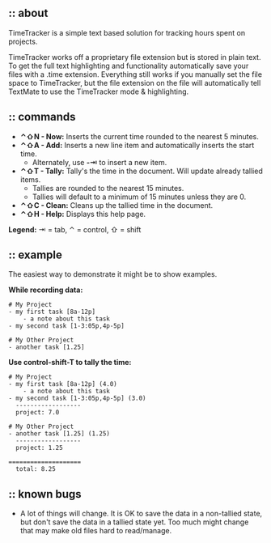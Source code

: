 ## :: about

TimeTracker is a simple text based solution for tracking hours spent on projects.

TimeTracker works off a proprietary file extension but is stored in plain text. To get the full text highlighting and functionality automatically save your files with a .time extension. Everything still works if you manually set the file space to TimeTracker, but the file extension on the file will automatically tell TextMate to use the TimeTracker mode & highlighting. 

## :: commands

- **⌃⇧N - Now:** Inserts the current time rounded to the nearest 5 minutes.
- **⌃⇧A - Add:** Inserts a new line item and automatically inserts the start time.
	- Alternately, use **-⇥** to insert a new item.
- **⌃⇧T - Tally:** Tally's the time in the document. Will update already tallied items.
	- Tallies are rounded to the nearest 15 minutes.
	- Tallies will default to a minimum of 15 minutes unless they are 0.
- **⌃⇧C - Clean:** Cleans up the tallied time in the document.
- **⌃⇧H - Help:** Displays this help page.

**Legend:** ⇥ = tab, ⌃ = control, ⇧ = shift 

## :: example

The easiest way to demonstrate it might be to show examples.

**While recording data:**

	# My Project
	- my first task [8a-12p] 
	    - a note about this task
	- my second task [1-3:05p,4p-5p]

	# My Other Project
	- another task [1.25]

**Use control-shift-T to tally the time:**

	# My Project
	- my first task [8a-12p] (4.0)
	    - a note about this task
	- my second task [1-3:05p,4p-5p] (3.0)
	  ------------------
	  project: 7.0
 
	# My Other Project
	- another task [1.25] (1.25)
	  ------------------
	  project: 1.25
 
	====================
	  total: 8.25

## :: known bugs

- A lot of things will change. It is OK to save the data in a non-tallied state, but don't save the data in a tallied state yet. Too much might change that may make old files hard to read/manage.